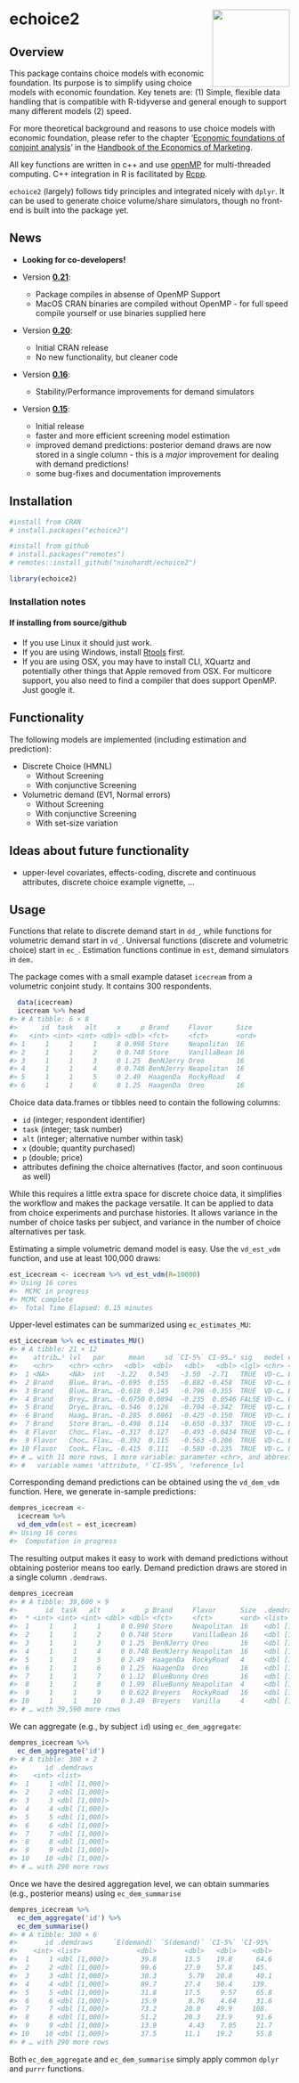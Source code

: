 
# echoice2 <a href='http://ninohardt.de/echoice2/'><img src="http://ninohardt.de/echoice2/reference/figures/echoicelogo.png" align="right" height="139"/></a>

## Overview

This package contains choice models with economic foundation. Its
purpose is to simplify using choice models with economic foundation. Key
tenets are: (1) Simple, flexible data handling that is compatible with
R-tidyverse and general enough to support many different models (2)
speed.

For more theoretical background and reasons to use choice models with
economic foundation, please refer to the chapter ‘[Economic foundations
of conjoint analysis](https://doi.org/10.1016/bs.hem.2019.04.002)’ in
the [Handbook of the Economics of
Marketing](https://www.elsevier.com/books/handbook-of-the-economics-of-marketing/dube/978-0-444-63759-8).

All key functions are written in c++ and use
[openMP](https://www.openmp.org) for multi-threaded computing. C++
integration in R is facilitated by [Rcpp](http://www.rcpp.org).

`echoice2` (largely) follows tidy principles and integrated nicely with
`dplyr`. It can be used to generate choice volume/share simulators,
though no front-end is built into the package yet.

## News

- **Looking for co-developers!**

- Version
  [**0.21**](https://github.com/ninohardt/echoice2/releases/tag/v0.21):

  - Package compiles in absense of OpenMP Support
  - MacOS CRAN binaries are compiled without OpenMP - for full speed
    compile yourself or use binaries supplied here

- Version
  [**0.20**](https://github.com/ninohardt/echoice2/releases/tag/v0.20):

  - Initial CRAN release
  - No new functionality, but cleaner code

- Version
  [**0.16**](https://github.com/ninohardt/echoice2/releases/tag/v0.16):

  - Stability/Performance improvements for demand simulators

- Version
  [**0.15**](https://github.com/ninohardt/echoice2/releases/tag/v0.15):

  - Initial release
  - faster and more efficient screening model estimation
  - improved demand predictions: posterior demand draws are now stored
    in a single column - this is a *major* improvement for dealing with
    demand predictions!
  - some bug-fixes and documentation improvements

## Installation

``` r
#install from CRAN
# install.packages("echoice2")

#install from github
# install.packages("remotes")
# remotes::install_github("ninohardt/echoice2")
```

``` r
library(echoice2)
```

### Installation notes

#### If installing from source/github

- If you use Linux it should just work.
- If you are using Windows, install
  [Rtools](https://cran.r-project.org/bin/windows/Rtools/) first.
- If you are using OSX, you may have to install CLI, XQuartz and
  potentially other things that Apple removed from OSX. For multicore
  support, you also need to find a compiler that does support OpenMP.
  Just google it.

## Functionality

The following models are implemented (including estimation and
prediction):

- Discrete Choice (HMNL)
  - Without Screening
  - With conjunctive Screening
- Volumetric demand (EV1, Normal errors)
  - Without Screening
  - With conjunctive Screening
  - With set-size variation

## Ideas about future functionality

- upper-level covariates, effects-coding, discrete and continuous
  attributes, discrete choice example vignette, …

## Usage

Functions that relate to discrete demand start in `dd_`, while functions
for volumetric demand start in `vd_`. Universal functions (discrete and
volumetric choice) start in `ec_`. Estimation functions continue in
`est`, demand simulators in `dem.`

The package comes with a small example dataset `icecream` from a
volumetric conjoint study. It contains 300 respondents.

``` r
  data(icecream)
  icecream %>% head
#> # A tibble: 6 × 8
#>      id  task   alt     x     p Brand     Flavor      Size 
#>   <int> <int> <int> <dbl> <dbl> <fct>     <fct>       <ord>
#> 1     1     1     1     8 0.998 Store     Neapolitan  16   
#> 2     1     1     2     0 0.748 Store     VanillaBean 16   
#> 3     1     1     3     0 1.25  BenNJerry Oreo        16   
#> 4     1     1     4     0 0.748 BenNJerry Neapolitan  16   
#> 5     1     1     5     0 2.49  HaagenDa  RockyRoad   4    
#> 6     1     1     6     0 1.25  HaagenDa  Oreo        16
```

Choice data data.frames or tibbles need to contain the following
columns:

- `id` (integer; respondent identifier)
- `task` (integer; task number)
- `alt` (integer; alternative number within task)
- `x` (double; quantity purchased)
- `p` (double; price)
- attributes defining the choice alternatives (factor, and soon
  continuous as well)

While this requires a little extra space for discrete choice data, it
simplifies the workflow and makes the package versatile. It can be
applied to data from choice experiments and purchase histories. It
allows variance in the number of choice tasks per subject, and variance
in the number of choice alternatives per task.

Estimating a simple volumetric demand model is easy. Use the
`vd_est_vdm` function, and use at least 100,000 draws:

``` r
est_icecream <- icecream %>% vd_est_vdm(R=10000)
#> Using 16 cores
#>  MCMC in progress 
#> MCMC complete
#>  Total Time Elapsed: 0.15 minutes
```

Upper-level estimates can be summarized using `ec_estimates_MU`:

``` r
est_icecream %>% ec_estimates_MU()
#> # A tibble: 21 × 12
#>    attrib…¹ lvl   par      mean     sd `CI-5%` CI-95…² sig   model error refer…³
#>    <chr>    <chr> <chr>   <dbl>  <dbl>   <dbl>   <dbl> <lgl> <chr> <chr> <chr>  
#>  1 <NA>     <NA>  int   -3.22   0.545   -3.50  -2.71   TRUE  VD-c… EV1   <NA>   
#>  2 Brand    Blue… Bran… -0.695  0.155   -0.882 -0.458  TRUE  VD-c… EV1   BenNJe…
#>  3 Brand    Blue… Bran… -0.618  0.145   -0.796 -0.355  TRUE  VD-c… EV1   BenNJe…
#>  4 Brand    Brey… Bran… -0.0750 0.0894  -0.235  0.0546 FALSE VD-c… EV1   BenNJe…
#>  5 Brand    Drye… Bran… -0.546  0.126   -0.704 -0.342  TRUE  VD-c… EV1   BenNJe…
#>  6 Brand    Haag… Bran… -0.285  0.0861  -0.425 -0.150  TRUE  VD-c… EV1   BenNJe…
#>  7 Brand    Store Bran… -0.498  0.114   -0.650 -0.337  TRUE  VD-c… EV1   BenNJe…
#>  8 Flavor   Choc… Flav… -0.317  0.127   -0.493 -0.0434 TRUE  VD-c… EV1   Chocol…
#>  9 Flavor   Choc… Flav… -0.392  0.115   -0.563 -0.206  TRUE  VD-c… EV1   Chocol…
#> 10 Flavor   Cook… Flav… -0.415  0.111   -0.580 -0.235  TRUE  VD-c… EV1   Chocol…
#> # … with 11 more rows, 1 more variable: parameter <chr>, and abbreviated
#> #   variable names ¹​attribute, ²​`CI-95%`, ³​reference_lvl
```

Corresponding demand predictions can be obtained using the `vd_dem_vdm`
function. Here, we generate in-sample predictions:

``` r
dempres_icecream <-
  icecream %>%
  vd_dem_vdm(est = est_icecream)
#> Using 16 cores
#>  Computation in progress
```

The resulting output makes it easy to work with demand predictions
without obtaining posterior means too early. Demand prediction draws are
stored in a single column `.demdraws`.

``` r
dempres_icecream
#> # A tibble: 39,600 × 9
#>       id  task   alt     x     p Brand     Flavor      Size  .demdraws    
#>  * <int> <int> <int> <dbl> <dbl> <fct>     <fct>       <ord> <list>       
#>  1     1     1     1     8 0.998 Store     Neapolitan  16    <dbl [1,000]>
#>  2     1     1     2     0 0.748 Store     VanillaBean 16    <dbl [1,000]>
#>  3     1     1     3     0 1.25  BenNJerry Oreo        16    <dbl [1,000]>
#>  4     1     1     4     0 0.748 BenNJerry Neapolitan  16    <dbl [1,000]>
#>  5     1     1     5     0 2.49  HaagenDa  RockyRoad   4     <dbl [1,000]>
#>  6     1     1     6     0 1.25  HaagenDa  Oreo        16    <dbl [1,000]>
#>  7     1     1     7     0 1.12  BlueBunny Oreo        16    <dbl [1,000]>
#>  8     1     1     8     0 1.99  BlueBunny Neapolitan  4     <dbl [1,000]>
#>  9     1     1     9     0 0.622 Breyers   RockyRoad   16    <dbl [1,000]>
#> 10     1     1    10     0 3.49  Breyers   Vanilla     4     <dbl [1,000]>
#> # … with 39,590 more rows
```

We can aggregate (e.g., by subject `id`) using `ec_dem_aggregate`:

``` r
dempres_icecream %>% 
  ec_dem_aggregate('id')
#> # A tibble: 300 × 2
#>       id .demdraws    
#>    <int> <list>       
#>  1     1 <dbl [1,000]>
#>  2     2 <dbl [1,000]>
#>  3     3 <dbl [1,000]>
#>  4     4 <dbl [1,000]>
#>  5     5 <dbl [1,000]>
#>  6     6 <dbl [1,000]>
#>  7     7 <dbl [1,000]>
#>  8     8 <dbl [1,000]>
#>  9     9 <dbl [1,000]>
#> 10    10 <dbl [1,000]>
#> # … with 290 more rows
```

Once we have the desired aggregation level, we can obtain summaries
(e.g., posterior means) using `ec_dem_summarise`

``` r
dempres_icecream %>% 
  ec_dem_aggregate('id') %>%
  ec_dem_summarise()
#> # A tibble: 300 × 6
#>       id .demdraws     `E(demand)` `S(demand)` `CI-5%` `CI-95%`
#>    <int> <list>              <dbl>       <dbl>   <dbl>    <dbl>
#>  1     1 <dbl [1,000]>        39.8       13.5    19.8      64.6
#>  2     2 <dbl [1,000]>        99.6       27.0    57.8     145. 
#>  3     3 <dbl [1,000]>        30.3        5.79   20.8      40.1
#>  4     4 <dbl [1,000]>        89.7       27.4    50.4     139. 
#>  5     5 <dbl [1,000]>        31.8       17.5     9.57     65.8
#>  6     6 <dbl [1,000]>        15.9        8.76    4.64     31.6
#>  7     7 <dbl [1,000]>        73.2       20.0    49.9     108. 
#>  8     8 <dbl [1,000]>        51.2       20.3    23.9      91.6
#>  9     9 <dbl [1,000]>        13.9        4.43    7.05     21.7
#> 10    10 <dbl [1,000]>        37.5       11.1    19.2      55.8
#> # … with 290 more rows
```

Both `ec_dem_aggregate` and `ec_dem_summarise` simply apply common
`dplyr` and `purrr` functions.
